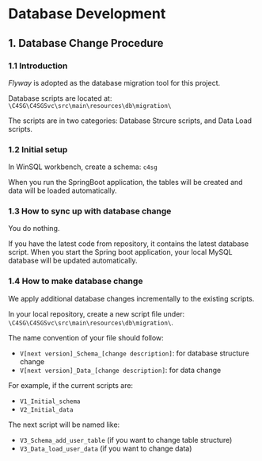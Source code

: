 # Database Development


## 1. Database Change Procedure

### 1.1 Introduction

*Flyway* is adopted as the database migration tool for this project. 

Database scripts are located at: `\C4SG\C4SGSvc\src\main\resources\db\migration\`

The scripts are in two categories: Database Strcure scripts, and Data Load scripts.

### 1.2 Initial setup

In WinSQL workbench, create a schema: `c4sg`

When you run the SpringBoot application, the tables will be created and data will be loaded automatically.

### 1.3 How to sync up with database change

You do nothing. 

If you have the latest code from repository, it contains the latest database script. When you start the Spring boot application, your local MySQL database will be updated automatically.

### 1.4 How to make database change

We apply additional  database changes incrementally to the existing scripts.

In your local repository, create a new script file under: `\C4SG\C4SGSvc\src\main\resources\db\migration\`.

The name convention of your file should follow: 
* `V[next version]_Schema_[change description]`: for database structure change
* `V[next version]_Data_[change description]`: for data change

For example, if the current scripts are:
* `V1_Initial_schema`
* `V2_Initial_data`

The next script will be named like: 
* `V3_Schema_add_user_table` (if you want to change table structure)
* `V3_Data_load_user_data` (if you want to change data)
